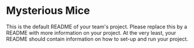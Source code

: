 # Mysterious Mice
This is the default README of your team's project. Please replace this by a README with more information on your project. At the very least, your README should contain information on how to set-up and run your project.
